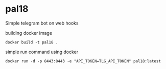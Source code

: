 # pal18

Simple telegram bot on web hooks

building docker image

```
docker build -t pal18 .
```

simple run command using docker
```
docker run -d -p 8443:8443 -e "API_TOKEN=TLG_API_TOKEN" pal18:latest
```
